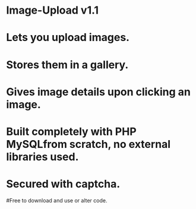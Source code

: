 # Image-Upload v1.1
# Lets you upload images.
# Stores them in a gallery.
# Gives image details upon clicking an image.
# Built completely with PHP MySQLfrom scratch, no external libraries used.
# Secured with captcha.
#Free to download and use or alter code.
